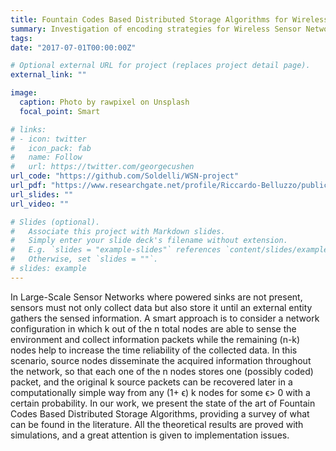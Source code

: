 ```yaml
---
title: Fountain Codes Based Distributed Storage Algorithms for Wireless Sensor Networks
summary: Investigation of encoding strategies for Wireless Sensor Network data to prolong information persistence in the context of battery-powered devices.
tags:
date: "2017-07-01T00:00:00Z"

# Optional external URL for project (replaces project detail page).
external_link: ""

image:
  caption: Photo by rawpixel on Unsplash
  focal_point: Smart

# links:
# - icon: twitter
#   icon_pack: fab
#   name: Follow
#   url: https://twitter.com/georgecushen
url_code: "https://github.com/Soldelli/WSN-project"
url_pdf: "https://www.researchgate.net/profile/Riccardo-Belluzzo/publication/330134917_Fountain_Codes_Based_Distributed_Storage_Algorithms_for_Wireless_Sensor_Networks/links/5c2f30ba92851c22a3588ad3/Fountain-Codes-Based-Distributed-Storage-Algorithms-for-Wireless-Sensor-Networks.pdf"
url_slides: ""
url_video: ""

# Slides (optional).
#   Associate this project with Markdown slides.
#   Simply enter your slide deck's filename without extension.
#   E.g. `slides = "example-slides"` references `content/slides/example-slides.md`.
#   Otherwise, set `slides = ""`.
# slides: example
---
```


In Large-Scale Sensor Networks where powered sinks are not present, sensors must not only collect data but also store it until an external entity gathers the sensed information. A smart approach is to consider a network configuration in which k out of the n total nodes are able to sense the environment and collect information packets while the remaining (n-k) nodes help to increase the time reliability of the collected data. In this scenario, source nodes disseminate the acquired information throughout the network, so that each one of the n nodes stores one (possibly coded) packet, and the original k source packets can be recovered later in a computationally simple way from any (1+ ϵ) k nodes for some ϵ> 0 with a certain probability. In our work, we present the state of the art of Fountain Codes Based Distributed Storage Algorithms, providing a survey of what can be found in the literature. All the theoretical results are proved with simulations, and a great attention is given to implementation issues.